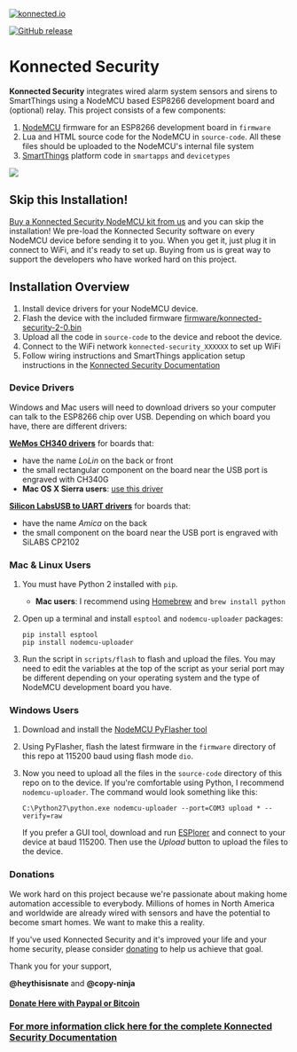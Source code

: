 [![konnected.io](https://raw.githubusercontent.com/konnected-io/docs/master/assets/images/logo-black-small.png)](https://konnected.io)

[![GitHub release](https://img.shields.io/github/release/konnected-io/konnected-security.svg?style=flat-square)](https://github.com/konnected-io/konnected-security/releases)

# Konnected Security

**Konnected Security** integrates wired alarm system sensors and sirens to SmartThings using a NodeMCU based ESP8266 development
 board and (optional) relay. This project consists of a few components:
 
 1. [NodeMCU](http://nodemcu.com/index_en.html) firmware for an ESP8266 development board in `firmware`
 1. Lua and HTML source code for the NodeMCU in `source-code`. All these files should be uploaded to the NodeMCU's 
 internal file system
 1. [SmartThings](https://www.smartthings.com/) platform code in `smartapps` and `devicetypes`
 
![](http://docs.konnected.io/assets/images/konnected-alarm-panel.jpg)

## Skip this Installation!
[Buy a Konnected Security NodeMCU kit from us](https://store.konnected.io) and you can skip the installation! We
pre-load the Konnected Security software on every NodeMCU device before sending it to you. When you get it, just plug it
in connect to WiFi, and it's ready to set up. Buying from us is great way to support
the developers who have worked hard on this project.

## Installation Overview

 1. Install device drivers for your NodeMCU device.
 1. Flash the device with the included firmware [firmware/konnected-security-2-0.bin](firmware/konnected-security-2-0.bin)
 1. Upload all the code in `source-code` to the device and reboot the device.
 1. Connect to the WiFi network `konnected-security_XXXXXX` to set up WiFi
 1. Follow wiring instructions and SmartThings application setup instructions in the [Konnected Security Documentation](http://docs.konnected.io/security-alarm-system)

### Device Drivers

Windows and Mac users will need to download drivers so your computer can talk to the ESP8266 chip over USB. Depending
on which board you have, there are different drivers: 

**[WeMos CH340 drivers](https://wiki.wemos.cc/downloads)** for boards that:
* have the name _LoLin_ on the back or front
* the small rectangular component on the board near the USB port is engraved with CH340G
* **Mac OS X Sierra users**: [use this driver](http://kig.re/2014/12/31/how-to-use-arduino-nano-mini-pro-with-CH340G-on-mac-osx-yosemite.html)

**[Silicon LabsUSB to UART drivers](http://www.silabs.com/products/mcu/pages/usbtouartbridgevcpdrivers.aspx)** for boards that:
* have the name _Amica_ on the back
* the small component on the board near the USB port is engraved with SiLABS CP2102

### Mac & Linux Users

 1. You must have Python 2 installed with `pip`. 
    * **Mac users**: I recommend using [Homebrew](https://brew.sh/) and `brew install python`  
 
 1. Open up a terminal and install `esptool` and `nodemcu-uploader` packages:
     
        pip install esptool
        pip install nodemcu-uploader
        
 1. Run the script in `scripts/flash` to flash and upload the files. You may need to edit the variables
 at the top of the script as your serial port may be different depending on your operating system and the type of NodeMCU development
 board you have.
 
 
### Windows Users

 1. Download and install the [NodeMCU PyFlasher tool](https://github.com/marcelstoer/nodemcu-pyflasher)
 1. Using PyFlasher, flash the latest firmware in the `firmware` directory of this repo at 115200 baud using flash mode `dio`.
 1. Now you need to upload all the files in the `source-code` directory of this repo on to the device. If you're comfortable
 using Python, I recommend `nodemcu-uploader`. The command would look something like this:
   
    `C:\Python27\python.exe nodemcu-uploader --port=COM3 upload * --verify=raw`
   
    If you prefer a GUI tool, download and run [ESPlorer](https://esp8266.ru/esplorer/) and connect to your device at baud
    115200. Then use the _Upload_ button to upload the files to the device.
 

### Donations

We work hard on this project because we're passionate about making home automation accessible to everybody. Millions of
 homes in North America and worldwide are already wired with sensors and have the potential to become smart homes. We
 want to make this a reality.
 
If you've used Konnected Security and it's improved your life and your home security, please consider [donating](http://docs.konnected.io/donate) to help us
achieve that goal.

Thank you for your support,

**@heythisisnate** and **@copy-ninja**

#### [Donate Here with Paypal or Bitcoin](http://docs.konnected.io/donate)

### [For more information click here for the complete Konnected Security Documentation](http://docs.konnected.io/security-alarm-system)



